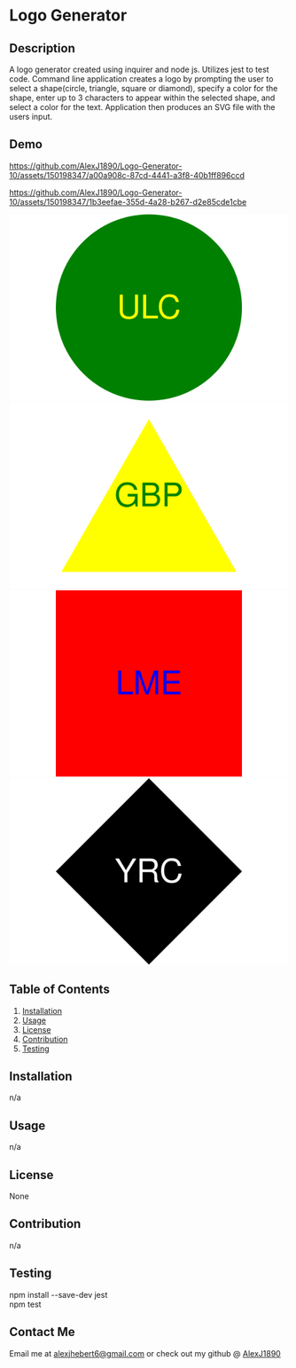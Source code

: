 # Logo Generator

## Description

A logo generator created using inquirer and node js. Utilizes jest to test code. Command line application creates a logo by prompting the user to select a shape(circle, triangle, square or diamond), specify a color for the shape, enter up to 3 characters to appear within the selected shape, and select a color for the text. Application then produces an SVG file with the users input.

## Demo


https://github.com/AlexJ1890/Logo-Generator-10/assets/150198347/a00a908c-87cd-4441-a3f8-40b1ff896ccd



https://github.com/AlexJ1890/Logo-Generator-10/assets/150198347/1b3eefae-355d-4a28-b267-d2e85cde1cbe



![CircleLogo](./Examples/logo-circle.svg)
![TriangleLogo](./Examples/logo-triangle.svg)
![SquareLogo](./Examples/logo-square.svg)
![DiamondLogo](./Examples/logo-diamond.svg)

## Table of Contents

1. [Installation](#installation)
2. [Usage](#usage)
3. [License](#license)
4. [Contribution](#contribution)
5. [Testing](#testing)

## Installation

n/a

## Usage

n/a

## License

None

## Contribution

n/a

## Testing

npm install --save-dev jest\
 npm test

## Contact Me

Email me at [alexjhebert6@gmail.com](mailto:alexjhebert6@gmail.com) or check out my github @ [AlexJ1890](https://github.com/AlexJ1890)
